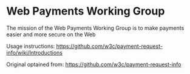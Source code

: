 # Web Payments Working Group

The mission of the Web Payments Working Group is to make payments easier and more secure on the Web

Usage instructions: https://github.com/w3c/payment-request-info/wiki/Introductions

Original optained from: https://github.com/w3c/payment-request-info
